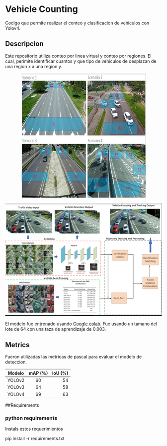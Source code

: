 # Vehicle Counting
Codigo que permite realizar el conteo y clasificacion de vehiculos con Yolov4. 


## Descripcion
Este repositorio utiliza conteo por linea virtual y conteo por regiones. El cual, perimite identificar cuantos y que tipo de vehiculos de desplazan de una region x a una region y.


<p align="center">
  <img width="400" height="400" src="gfx/counting_regions.PNG">
</p>

![](gfx/pipeline.PNG)


El modelo fue entrenado usando [Google colab](https://colab.research.google.com/). Fue usando un tamano del lote de 64 con una taza de aprendizaje de 0.003.

## Metrics
Fueron utilizadas las metricas de pascal para evaluar el modelo de deteccion.

| Modelo        | mAP (%)          | IoU (%) |
| ------------- |:-------------:| -----:|
| YOLOv2      | 60 | 54 |
| YOLOv3      | 64      |   58 |
| YOLOv4      | 69      |    63 |


##Requirements
### python requirements 
Instals estos requerimientos 

pip install -r requirements.txt
